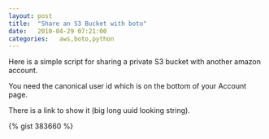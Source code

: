 ```yaml
---
layout: post
title:  "Share an S3 Bucket with boto"
date:   2010-04-29 07:21:00
categories:   aws,boto,python
---
```

Here is a simple script for sharing a private S3 bucket with another amazon account.

You need the canonical user id which is on the bottom of your Account page.

There is a link to show it (big long uuid looking string).

{% gist 383660 %}

